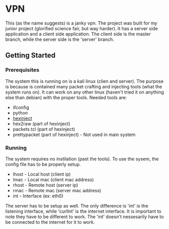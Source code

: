 # VPN
This (as the name suggests) is a janky vpn. The project was built for my junior project (glorified science fair, but way harder). It has a 
server side application and a client side application. The client side is the master branch, while the server side is the 'server' branch.

## Getting Started

### Prerequisites
The system this is running on is a kali linux (clien and server). The purpose is because is contained many packet crafting and injecting 
tools (what the system runs on). It can work on any other linux (haven't tried it on anything else than debian) with the proper tools.
Needed tools are:
* ifconfig
* python
* [hexinject](http://hexinject.sourceforge.net/)
* hex2raw (part of hexinject)
* packets.tcl (part of hexinject)
* prettypacket (part of hexinject) - Not used in main system

### Running
The system requires no instilation (past the tools). To use the sysem, the config file has to be properly setup.
* lhost - Local host (client ip)
* lmac - Local mac (client mac address)
* rhost - Remote host (server ip)
* rmac - Remote mac (server mac address)
* int - Interface (ex: eth0)

The server has to be setup as well. The only difference is 'int' is the listening interface, while 'curlInt' is the internet interface. It 
is important to note they have to be different to work. The 'int' doesn't nessesarily have to be connected to the internet for it to work.
